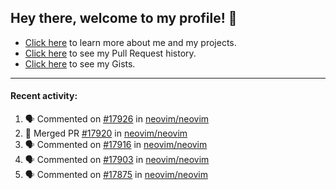 ## Hey there, welcome to my profile! 👋

- [Click here](https://seandewar.github.io/) to learn more about me and my projects.
- [Click here](https://github.com/search?p=1&q=author%3Aseandewar+is%3Apr) to see my Pull Request history.
- [Click here](https://gist.github.com/seandewar) to see my Gists.

---

#### Recent activity:

<!--START_SECTION:activity-->
1. 🗣 Commented on [#17926](https://github.com/neovim/neovim/issues/17926) in [neovim/neovim](https://github.com/neovim/neovim)
2. 🎉 Merged PR [#17920](https://github.com/neovim/neovim/pull/17920) in [neovim/neovim](https://github.com/neovim/neovim)
3. 🗣 Commented on [#17916](https://github.com/neovim/neovim/issues/17916) in [neovim/neovim](https://github.com/neovim/neovim)
4. 🗣 Commented on [#17903](https://github.com/neovim/neovim/issues/17903) in [neovim/neovim](https://github.com/neovim/neovim)
5. 🗣 Commented on [#17875](https://github.com/neovim/neovim/issues/17875) in [neovim/neovim](https://github.com/neovim/neovim)
<!--END_SECTION:activity-->
